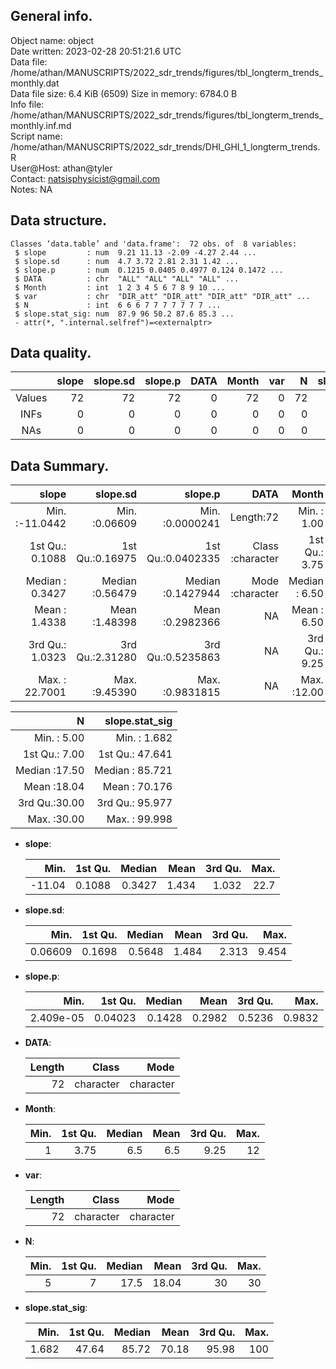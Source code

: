 <!-- This is a markdown file. -->


 General info.
---------------

Object name:    object      
Date written:   2023-02-28 20:51:21.6 UTC  
Data file:      /home/athan/MANUSCRIPTS/2022_sdr_trends/figures/tbl_longterm_trends_monthly.dat      
Data file size: 6.4 KiB (6509) 
Size in memory: 6784.0 B      
Info file:      /home/athan/MANUSCRIPTS/2022_sdr_trends/figures/tbl_longterm_trends_monthly.inf.md      
Script name:    /home/athan/MANUSCRIPTS/2022_sdr_trends/DHI_GHI_1_longterm_trends.R      
User@Host:      athan@tyler   
Contact:        <natsisphysicist@gmail.com>      
Notes:          NA      


 Data structure.
-----------------

```
Classes ‘data.table’ and 'data.frame':	72 obs. of  8 variables:
 $ slope         : num  9.21 11.13 -2.09 -4.27 2.44 ...
 $ slope.sd      : num  4.7 3.72 2.81 2.31 1.42 ...
 $ slope.p       : num  0.1215 0.0405 0.4977 0.124 0.1472 ...
 $ DATA          : chr  "ALL" "ALL" "ALL" "ALL" ...
 $ Month         : int  1 2 3 4 5 6 7 8 9 10 ...
 $ var           : chr  "DIR_att" "DIR_att" "DIR_att" "DIR_att" ...
 $ N             : int  6 6 6 7 7 7 7 7 7 7 ...
 $ slope.stat_sig: num  87.9 96 50.2 87.6 85.3 ...
 - attr(*, ".internal.selfref")=<externalptr> 
```


 Data quality.
---------------

| &nbsp; | slope | slope.sd | slope.p | DATA | Month | var |  N | slope.stat_sig |
|:------:|------:|---------:|--------:|-----:|------:|----:|---:|---------------:|
| Values |    72 |       72 |      72 |    0 |    72 |   0 | 72 |             72 |
|  INFs  |     0 |        0 |       0 |    0 |     0 |   0 |  0 |              0 |
|  NAs   |     0 |        0 |       0 |    0 |     0 |   0 |  0 |              0 |


 Data Summary.
---------------

|            slope |        slope.sd |           slope.p |             DATA |         Month |              var |
|-----------------:|----------------:|------------------:|-----------------:|--------------:|-----------------:|
| Min.   :-11.0442 | Min.   :0.06609 | Min.   :0.0000241 |        Length:72 | Min.   : 1.00 |        Length:72 |
| 1st Qu.:  0.1088 | 1st Qu.:0.16975 | 1st Qu.:0.0402335 | Class :character | 1st Qu.: 3.75 | Class :character |
| Median :  0.3427 | Median :0.56479 | Median :0.1427944 | Mode  :character | Median : 6.50 | Mode  :character |
| Mean   :  1.4338 | Mean   :1.48398 | Mean   :0.2982366 |               NA | Mean   : 6.50 |               NA |
| 3rd Qu.:  1.0323 | 3rd Qu.:2.31280 | 3rd Qu.:0.5235863 |               NA | 3rd Qu.: 9.25 |               NA |
| Max.   : 22.7001 | Max.   :9.45390 | Max.   :0.9831815 |               NA | Max.   :12.00 |               NA |

 

|             N |  slope.stat_sig |
|--------------:|----------------:|
| Min.   : 5.00 | Min.   :  1.682 |
| 1st Qu.: 7.00 | 1st Qu.: 47.641 |
| Median :17.50 | Median : 85.721 |
| Mean   :18.04 | Mean   : 70.176 |
| 3rd Qu.:30.00 | 3rd Qu.: 95.977 |
| Max.   :30.00 | Max.   : 99.998 |



  * **slope**:


    |   Min. | 1st Qu. | Median |  Mean | 3rd Qu. | Max. |
    |-------:|--------:|-------:|------:|--------:|-----:|
    | -11.04 |  0.1088 | 0.3427 | 1.434 |   1.032 | 22.7 |

  * **slope.sd**:


    |    Min. | 1st Qu. | Median |  Mean | 3rd Qu. |  Max. |
    |--------:|--------:|-------:|------:|--------:|------:|
    | 0.06609 |  0.1698 | 0.5648 | 1.484 |   2.313 | 9.454 |

  * **slope.p**:


    |      Min. | 1st Qu. | Median |   Mean | 3rd Qu. |   Max. |
    |----------:|--------:|-------:|-------:|--------:|-------:|
    | 2.409e-05 | 0.04023 | 0.1428 | 0.2982 |  0.5236 | 0.9832 |

  * **DATA**:


    | Length |     Class |      Mode |
    |-------:|----------:|----------:|
    |     72 | character | character |

  * **Month**:


    | Min. | 1st Qu. | Median | Mean | 3rd Qu. | Max. |
    |-----:|--------:|-------:|-----:|--------:|-----:|
    |    1 |    3.75 |    6.5 |  6.5 |    9.25 |   12 |

  * **var**:


    | Length |     Class |      Mode |
    |-------:|----------:|----------:|
    |     72 | character | character |

  * **N**:


    | Min. | 1st Qu. | Median |  Mean | 3rd Qu. | Max. |
    |-----:|--------:|-------:|------:|--------:|-----:|
    |    5 |       7 |   17.5 | 18.04 |      30 |   30 |

  * **slope.stat_sig**:


    |  Min. | 1st Qu. | Median |  Mean | 3rd Qu. | Max. |
    |------:|--------:|-------:|------:|--------:|-----:|
    | 1.682 |   47.64 |  85.72 | 70.18 |   95.98 |  100 |


<!-- end of list -->


